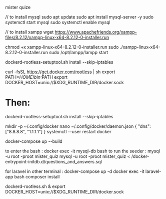 mister quize 









// to install mysql 
sudo apt update
sudo apt install mysql-server -y
sudo systemctl start mysql
sudo systemctl enable mysql


// to install xampp
wget https://www.apachefriends.org/xampp-files/8.2.12/xampp-linux-x64-8.2.12-0-installer.run

chmod +x xampp-linux-x64-8.2.12-0-installer.run
sudo ./xampp-linux-x64-8.2.12-0-installer.run
sudo /opt/lampp/lampp start


dockerd-rootless-setuptool.sh install --skip-iptables

curl -fsSL https://get.docker.com/rootless | sh
export PATH=$HOME/bin:$PATH
export DOCKER_HOST=unix://$XDG_RUNTIME_DIR/docker.sock

# Then:
dockerd-rootless-setuptool.sh install --skip-iptables



mkdir -p ~/.config/docker
nano ~/.config/docker/daemon.json
{
  "dns": ["8.8.8.8", "1.1.1.1"]
}
systemctl --user restart docker



docker-compose up --build


to enter the bash :
docker exec -it mysql-db bash
to run the seeder :
mysql -u root -proot mister_quiz
mysql -u root -proot mister_quiz < /docker-entrypoint-initdb.d/questions_and_answers.sql


for laravel in other terminal :
 docker-compose up -d
 docker exec -it laravel-app bash
 composer install



 dockerd-rootless.sh &
 export DOCKER_HOST=unix://$XDG_RUNTIME_DIR/docker.sock